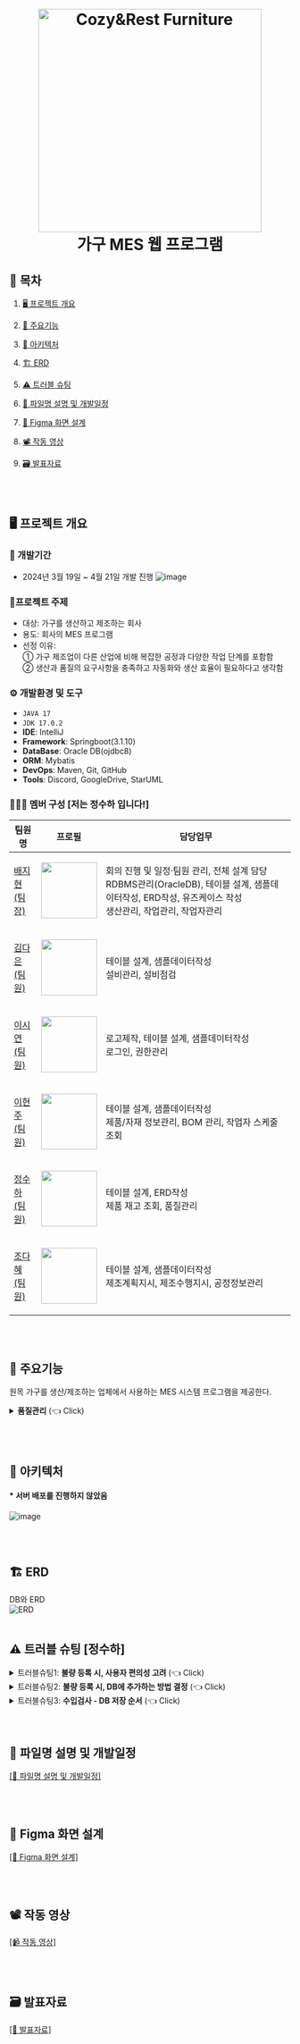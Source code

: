 <h1 align="center">
  <br>
  <img src="https://github.com/jihyeon00/CNR_FURNITURE/assets/120089047/be0d3185-ce03-4e08-a777-5a3264c0c370" alt="Cozy&Rest Furniture" width="400">
  <br>
  가구 MES 웹 프로그램
  <br>
</h1>

## 📌 목차
1. [🖥️ 프로젝트 개요](#-프로젝트-개요)
2. [📕 주요기능](#-주요기능)
3. [🔧 아키텍처](#-아키텍처)
4. [🏗️ ERD](#-ERD)
5. [⚠️ 트러블 슈팅](#-트러블-슈팅)
6. [📖 파일명 설명 및 개발일정](#-파일명-설명-및-개발일정)
7. [💌 Figma 화면 설계](#-Figma-화면-설계)
8. [📽️ 작동 영상](#-작동-영상)
9. [🗃️ 발표자료](#-발표자료)

      <br><br>

## 🖥️ 프로젝트 개요
### :calendar: 개발기간
  - 2024년 3월 19일 ~ 4월 21일 개발 진행
  ![image](https://github.com/heyJSH/CNR_FURNITURE/assets/150403977/78905272-b349-4a12-a23d-5435d5c8c4fd)

### 🔖프로젝트 주제
  - 대상: 가구를 생산하고 제조하는 회사
  - 용도: 회사의 MES 프로그램
  - 선정 이유:
    <br>
      ① 가구 제조업이 다른 산업에 비해 복잡한 공정과 다양한 작업 단계를 포함함
    <br>
      ② 생산과 품질의 요구사항을 충족하고 자동화와 생산 효율이 필요하다고 생각함

### ⚙️ 개발환경 및 도구
  - `JAVA 17`
  - `JDK 17.0.2`
  - **IDE**: IntelliJ
  - **Framework**: Springboot(3.1.10)
  - **DataBase**: Oracle DB(ojdbc8)
  - **ORM**: Mybatis
  - **DevOps**: Maven, Git, GitHub
  - **Tools**: Discord, GoogleDrive, StarUML
### 🧑‍🤝‍🧑 멤버 구성 [저는 정수하 입니다!]
|팀원명|프로필|담당업무|
|---|---|---|
|[배지현<br>(팀장)](https://github.com/jihyeon00)|<p align="center"><img src="https://avatars.githubusercontent.com/u/120089047?v=4" width="100"></p>|회의 진행 및 일정·팀원 관리, 전체 설계 담당<br>RDBMS관리(OracleDB), 테이블 설계, 샘플데이터작성, ERD작성, 유즈케이스 작성<br>생산관리, 작업관리, 작업자관리|
|[김다은<br>(팀원)](https://github.com/dan3319)|<p align="center"><img src="https://avatars.githubusercontent.com/u/156730588?v=4" width="100"></p>|테이블 설계, 샘플데이터작성<br>설비관리, 설비점검|
|[이시연<br>(팀원)](https://github.com/sieoh)|<p align="center"><img src="https://avatars.githubusercontent.com/u/151722461?v=4" width="100"></p>|로고제작, 테이블 설계, 샘플데이터작성<br>로그인, 권한관리|
|[이현주<br>(팀원)](https://github.com/icanbewhatever)|<p align="center"><img src="https://avatars.githubusercontent.com/u/139785614?v=4" width="100"></p>|테이블 설계, 샘플데이터작성<br>제품/자재 정보관리, BOM 관리, 작업자 스케줄 조회|
|[정수하<br>(팀원)](https://github.com/heyJSH)|<p align="center"><img src="https://avatars.githubusercontent.com/u/150403977?v=4" width="100"></p>|테이블 설계, ERD작성<br>제품 재고 조회, 품질관리|
|[조다혜<br>(팀원)](https://github.com/ChoDaHye)|<p align="center"><img src="https://avatars.githubusercontent.com/u/151722511?v=4" width="100"></p>|테이블 설계, 샘플데이터작성<br>제조계획지시, 제조수행지시, 공정정보관리|

<br><br>

## 📕 주요기능
원목 가구를 생산/제조하는 업체에서 사용하는 MES 시스템 프로그램을 제공한다.


<details>
  <summary><b>품질관리</b> (👈 Click)</summary>
  <br>
  <h3>품질관리 - 수입검사관리 화면</h3>
  <ul>
    <li>수입검사관리 화면에서 할 수 있는 것은 다음과 같다.</li>
    <ul>
      <li>검색 및 조회</li>
      <li>등록</li>
      <li>수정</li>
      <img src="https://github.com/heyJSH/CNR_FURNITURE/assets/150403977/bf6cd88e-f150-4a48-9ed9-192ab83205e2" alt="수입검사관리 화면">
    </ul>
  </ul>
  <br>
  <h3>품질관리 - 수입검사관리 - 검색 및 조회</h3>
  <ul>
    <li>화면 상단의 '검색창'에서 datalist를 통해 검색용 데이터를 조회하면서 입력할 수 있다.</li>
    <img src="https://github.com/heyJSH/CNR_FURNITURE/assets/150403977/6a794c60-b7ee-48e1-be13-d32141435531" alt="수입검사관리 - 검색 및 조회1">
    <img src="https://github.com/heyJSH/CNR_FURNITURE/assets/150403977/672d8629-9ff6-424c-85e5-822fb287a1c8" alt="수입검사관리 - 검색 및 조회1-2">
    <li>'검색창'의 '불량유형1'을 선택하면, '불량유형1'에 따른 '불량유형2'의 option을 조회하고 선택할 수 있다.</li>
    <img src="https://github.com/heyJSH/CNR_FURNITURE/assets/150403977/f68f15b0-13e5-4985-a1cb-08233b9a7d46" alt="수입검사관리 - 검색 및 조회2">
    <li>검색 키워드 입력 후, [검색] 버튼을 누르면, 해당하는 내용을 조회할 수 있다.</li>
    <img src="https://github.com/heyJSH/CNR_FURNITURE/assets/150403977/d8e7dba3-f61f-461e-8926-a636bc38eccb" alt="수입검사관리 - 검색 및 조회3">
  </ul>
  <br>
  <h3>품질관리 - 수입검사관리 - 등록</h3>
  <ul>
    <li>[자재불량등록] 버튼을 누르면, '수입검사 - 자재불량 및 입고등록' 모달창이 나타난다.</li>
    <img src="https://github.com/heyJSH/CNR_FURNITURE/assets/150403977/deb4497c-6d38-4f2f-8def-ce763b655f43" alt="수입검사관리 - 등록1">
    <li>'수입검사관리 등록 모달창' 내의 로직은 다음과 같다.</li>
    <ul>
      <b>1. '계약번호' 입력 시, 관련 내용이 자동으로 채워진다. → Ajax 사용</b>
      <ul>
        <li>거래처명</li>
        <li>단위</li>
        <li>자재번호</li>
        <li>자재명</li>
        <li>자재용도</li>
        <li>계약입고수량</li>
        <img src="https://github.com/heyJSH/CNR_FURNITURE/assets/150403977/b188046a-9298-45a0-9ff1-a05ef3539e86" alt="수입검사관리 - 등록2">
      </ul>
      <b>2. 나머지 정보를 입력하고 [추가] 버튼을 누르면, '자재불량목록'에서 추가된 내용을 확인할 수 있다.</b>
      <img src="https://github.com/heyJSH/CNR_FURNITURE/assets/150403977/edba8d6c-8ee3-45a3-a915-4646cb04afbe" alt="수입검사관리 - 등록3">
      <ul>
        <li>이 때, 동일한 검사 대상이더라도, 다양한 불량유형이 있을 수 있다.</li>
        <li>위의 조건이라면, 자동으로 '양품수량'을 계산하여 표기하도록 했다.</li>
        <img src="https://github.com/heyJSH/CNR_FURNITURE/assets/150403977/4c712f58-14f0-4644-a837-53fe06c12e9b" alt="수입검사관리 - 등록4">
        <li>'불량유형2', '비고'는 null 가능하지만, 다른 항목은 null이 불가능하다.</li>
        <img src="https://github.com/heyJSH/CNR_FURNITURE/assets/150403977/bc123911-2939-4558-8a8f-b52c3d41a1d9" alt="수입검사관리 - 등록5">
      </ul>
      <b>3. 원하는 만큼 추가한 후, [등록] 버튼을 누르면, 테이블에서 데이터를 수집한 후, ajax 통신으로 DB에 저장된다.</b>
      <img src="https://github.com/heyJSH/CNR_FURNITURE/assets/150403977/c92149a0-5709-4303-b3b5-bb1cbe29b62b" alt="수입검사관리 - 등록6">
    </ul>
    <li><b>[최종 등록] 시, DB에 저장되는 로직과 코드는 다음과 같다.</b></li>
    <img src="https://github.com/heyJSH/CNR_FURNITURE/assets/150403977/857b4701-5b61-4312-8c4c-9d917cafea1c" alt="수입검사관리 - 등록7">
  </ul>
  <br>
  <h3>품질관리 - 수입검사관리 - 수정</h3>
  <ul>
    <li>'수입검사현황' 목록에서 원하는 행의 [수정] 버튼을 누르면, 수정 모달창이 나타난다.</li>
    <img src="https://github.com/heyJSH/CNR_FURNITURE/assets/150403977/e8bd7576-f73d-4ffd-8950-53c719abffbb" alt="수입검사관리 - 수정1">
    <li>모달창의 input에는 선택한 행의 정보가 담겨져 있다.</li>
    <li>'불량유형1', '불량유형2', '비고'의 내용을 수정한 후, [등록] 버튼을 누르면, 수정사항이 DB에 저장된다.</li>
    <img src="https://github.com/heyJSH/CNR_FURNITURE/assets/150403977/f5d32359-9203-48c3-a4c3-7d3c09ed0e08" alt="수입검사관리 - 수정2">
  </ul>
  <br>
  <h3>품질관리 - 공정검사관리 화면</h3>
  <ul>
    <li>공정검사관리 전체 화면은 사진과 같다.</li>
    <img src="https://github.com/heyJSH/CNR_FURNITURE/assets/150403977/0c5f80bb-5250-406b-9cdd-e6509cfbaaa1" alt="공정검사관리 - 전체화면1">
  </ul>
  <br>
  <h3>품질관리 - 공정검사관리 - 등록</h3>
  <ul>
    <li>[공정불량등록] 버튼을 누른다.</li>
    <img src="https://github.com/heyJSH/CNR_FURNITURE/assets/150403977/b9c24b33-295b-49e3-b1fa-cb24c3c6c0e0" alt="공정검사관리 - 등록1">
    <li>'공정검사 - 공정불량등록' 모달창이 나타난다.</li>
    <li>'작업번호' 입력 시, '공정번호', '공정명', '제조LOT번호', '설비번호', '단위', '일일총작업수량'의 내용이 자동으로 채워진다.</li>
    <li>세부내용을 입력한 후 [추가] 버튼을 누르면, 모달창 하단에 '공정불량목록'이 나타난다.</li>
    <li>원하는 만큼 내용을 추가한 후, [등록] 버튼을 누르면, DB에 저장된다.</li>
    <img src="https://github.com/heyJSH/CNR_FURNITURE/assets/150403977/3914d86e-ef99-4ac4-b26a-899364fbb592" alt="공정검사관리 - 등록2">
    <li><b>[최종 등록] 시, DB에 저장되는 로직과 코드는 다음과 같다.</b></li>
    <img src="https://github.com/heyJSH/CNR_FURNITURE/assets/150403977/496b42a0-62c8-4e5e-b779-599b032e054c" alt="공정검사관리 - 등록3">
  </ul>
  <br>
  <h3>품질관리 - 공정검사관리 - 수정</h3>
  <ul>
    <li>'공정검사현황' 목록에서 원하는 행의 [수정] 버튼을 누르면, 수정 모달창이 나타난다.</li>
    <img src="https://github.com/heyJSH/CNR_FURNITURE/assets/150403977/9876c36e-e619-470d-8c2c-85dc843cd974" alt="공정검사관리 - 수정1">
    <li>모달창의 input에는 선택한 행의 데이터가 담겨져 있다.</li>
    <li>'불량유형1', '불량유형2', '비고'의 내용을 수정한 후, [등록] 버튼을 누르면, 수정사항이 DB에 저장된다.</li>
    <img src="https://github.com/heyJSH/CNR_FURNITURE/assets/150403977/05aa1f77-9bca-4546-a060-115d5edbca95" alt="공정검사관리 - 수정2">
  </ul>
  <br>
  <h3>품질관리 - 출하검사관리 화면</h3>
  <ul>
    <li>검사관리 전체 화면은 사진과 같다.</li>
    <img src="https://github.com/heyJSH/CNR_FURNITURE/assets/150403977/3f094408-8443-4aff-9fed-7cc85347f2a1" alt="출하검사관리 - 전체화면1">
  </ul>
  <br>
  <h3>품질관리 - 출하검사관리 - 등록</h3>
  <ul>
    <li>[제품불량등록] 버튼을 누르면, 등록 모달창이 나타난다.</li>
    <li>'작업번호' 입력 시, '제조LOT번호', '공정번호', '제품번호', '제품명', '제품색상', '제품규격', '단위', '일일총작업수량'의 내용이 자동으로 채워진다.</li>
    <li>세부내용을 입력한 후 [추가] 버튼을 누르면, 모달창 하단에 '제품불량목록'이 나타난다.</li>
    <img src="https://github.com/heyJSH/CNR_FURNITURE/assets/150403977/446d64d0-55ee-4c4b-80d9-568296f04933" alt="출하검사관리 - 등록1">
    <li><b>[최종 등록] 시, DB에 저장되는 로직과 코드는 다음과 같다.</b></li>
    <img src="https://github.com/heyJSH/CNR_FURNITURE/assets/150403977/ccc566a3-42ba-4b2d-82d9-162e1afcdcc8" alt="출하검사관리 - 등록2">
  </ul>
  <br>
  <h3>품질관리 - 출하검사관리 - 수정</h3>
  <ul>
    <li>'출하검사현황' 목록에서 원하는 행의 [수정] 버튼을 누르면, 수정 모달창이 나타난다.</li>
    <li>모달창의 input에는 선택한 행의 데이터가 담겨져 있다.</li>
    <li>'불량유형1', '불량유형2', '비고'의 내용을 수정한 후, [등록] 버튼을 누르면, 수정사항이 DB에 저장된다.</li>
    <img src="https://github.com/heyJSH/CNR_FURNITURE/assets/150403977/4fedb017-b44f-42fd-aa49-c38532cc8e74" alt="출하검사관리 - 수정1">
  </ul>
  <br>
  <h3>품질관리 - 공정불량실적</h3>
  <ul>
    <li>각 공정번호 별, 불량유형에 따라 불량 실적을 검색 및 조회할 수 있다.</li>
    <img src="https://github.com/heyJSH/CNR_FURNITURE/assets/150403977/a855aab8-b4a0-4000-8a88-c0712e241524" alt="공정불량실적1">
  </ul>
  <br>
  <h3>재고관리 - 제품재고조회</h3>
  <ul>
    <li>제품 재고를 검색 및 조회할 수 있다.</li>
    <img src="https://github.com/heyJSH/CNR_FURNITURE/assets/150403977/bad036c2-681d-4342-8ce7-14a8c098b338" alt="제품재고조회">
  </ul>
</details>

<br><br>

## 🔧 아키텍처
####  * 서버 배포를 진행하지 않았음
![image](https://github.com/heyJSH/CNR_FURNITURE/assets/150403977/bd1df5df-bd1a-4481-bd5b-6d7ab40cacbe)

<br><br>

## 🏗️ ERD
DB와 ERD <br>
![ERD](https://github.com/jihyeon00/CNR_FURNITURE/assets/120089047/6e185a73-564b-4d12-ae31-2379761be4ab)
<br><br>

## ⚠️ 트러블 슈팅 [정수하]
<details>
  <summary>트러블슈팅1: <b>불량 등록 시, 사용자 편의성 고려</b> (👈 Click)</summary>
  <br>
  <div markdown="1">
    <h2>문제점</h2>
    <b>1. DB에 저장하기 위해 필요한 정보지만, 사용자가 굳이 일일이 적을 필요는 없다.</b>
    <ul>
      <li>수입검사 자재 불량 등록 시, '계약번호'만 입력하면 '거래처명', '단위', '자재번호', '자재명', '자재용도', '계약입고수량'은 사용자가 굳이 적지 않아도 된다.</li>
      <li>공정검사 공정 불량 등록 시, 제품이 되지 않고, 중간 단계인 '작업번호'만 입력하면 '공정번호', '공정명', '제조LOT번호', '설비번호', '단위', '일일총작업수량'은 사용자가 굳이 적지 않아도 된다.</li>
      <li>출하검사 제품 불량 등록 시, 제일 마지막 공정의 제일 마지막 설비(제품이 완성되는 마지막 공정)의 '작업번호'만 입력하면 '제조LOT번호', '공정번호', '제품번호', '제품명', '제품색상', '제품규격', '단위', '일일총작업수량'은 사용자가 굳이 적지 않아도 된다.</li>
    </ul>
    <h2>해결방안</h2>
    <b>1. 사용자가 최소한의 정보를 입력하면, 관련된 내용이 자동으로 채워지도록 했다.</b>
    <ul>
      <li>수입검사관리 - 불량등록</li>
      <img src="https://github.com/heyJSH/CNR_FURNITURE/assets/150403977/3e8519cc-85f7-4099-9e56-b8bc8154670c" alt="수입검사 불량등록 자동채우기">
      <li>공정검사관리 - 불량등록</li>
      <img src="https://github.com/heyJSH/CNR_FURNITURE/assets/150403977/db5da4cf-8d89-4202-9c61-6614ded6d578" alt="공정검사 불량등록 자동채우기">
      <li>출하검사관리 - 불량등록</li>
      <img src="https://github.com/heyJSH/CNR_FURNITURE/assets/150403977/9767e513-fc97-4bb1-9c20-0f46c1d622e7" alt="출하검사 불량등록 자동채우기">
    </ul>
</details>

<details>
  <summary>트러블슈팅2: <b>불량 등록 시, DB에 추가하는 방법 결정</b> (👈 Click)</summary>
  <br>
  <div markdown="1">
    <h2>문제점</h2>
    <b>1. DB 저장하는 방법 두 가지 중에서 결정해야 한다.</b>
    <img src="https://github.com/heyJSH/CNR_FURNITURE/assets/150403977/855d6b07-d3a9-46a6-b4f0-b76882b8e316" alt="등록 모달창">
    <ol>
      <li>AJAX를 사용하여 [추가] 버튼을 누를 때마다 DB에 직접 INSERT하는 방법</li>
      <ul>
        <b>장점:</b>
        <li><b>데이터 무결성 보장: </b>데이터가 바로 DB에 저장되므로, 사용자의 세션이 종료되거나 브라우저가 갑자기 닫혀도 데이터는 안전하게 저장된다.</li>
        <li><b>즉각적인 피드백: </b>저장 성공 여부를 사용자에게 즉시 알릴 수 있어, 사용자 경험이 향상된다.</li>
        <b>단점: </b>
        <li><b>서버 부하 증가: </b>매 추가마다 서버와의 통신이 발생하여 서버 부하가 증가할 수 있다.</li>
        <li><b>트래픽 증가: </b>네트워크 사용량이 많아질 수 있으며, 이는 특히 대규모 사용자가 있는 환경에서 문제가 될 수 있다.</li>
        <li><b>복잡한 트랜잭션 관리: </b>사용자가 여러 데이터를 빠르게 추가할 경우, 동시성 관리와 트랜잭션 롤백 처리가 복잡해질 수 있다.</li>
      </ul>
      <li>[추가] 버튼을 누를 때마다 데이터를 클라이언트 측에서 관리하고, [등록] 버튼을 눌러 한 번에 DB에 INSERT하는 방법</li>
      <ul>
        <b>장점:</b>
        <li><b>효율적인 리소스 사용: </b>서버 요청의 수를 줄여 네트워크 트래픽과 서버 부하를 크게 줄일 수 있다.</li>
        <li><b>사용자 경험 향상: </b>데이터를 로컬에서 관리하면서 빠르게 목록을 업데이트 할 수 있으므로, 더욱 부드러운 사용자 인터페이스 제공이 가능하다.</li>
        <b>단점:</b>
        <li><b>데이터 무결성 위험: </b>세션 종료 또는 브라우저 문제 발생 시 입력 데이터가 손실될 수 있다.</li>
        <li><b>최종 검증 지연: </b>사용자가 실수로 잘못된 정보를 입력할 경우, 그 오류를 발견하는 시점이 지연될 수 있다.</li>
      </ul>
    </ol>
    <br>
    <h2>해결방안</h2>
    <b>1. 효율적인 리소스 사용을 위해 두 번째 방법을 택했다.</b>
    <ul>
      고려 사항은 다음과 같다.
      <li>모달창 내에 있는 정보들은 최종적으로 등록되기 전에 <b>미리보기</b> 느낌으로 보여주는 의미가 더 강하다고 생각했다.</li>
      <li>[추가] 버튼을 누를 때마다 DB에 직접 저장이 되는 것은 필요없는 정보도 저장되면서 서버를 힘들게 한다고 생각했다.</li>
      <li>따라서, 의미없는 정보를 입력하지 않도록 JS에서 유효성 검사를 하도록 한 후, [등록] 버튼을 눌렀을 때, DB에 저장되도록 했다.</li>
    </ul>
    <ol>
      <li>[추가] 버튼을 누르면 입력했던 내용이 테이블에 조회되도록 한다.</li>
      <img src="https://github.com/heyJSH/CNR_FURNITURE/assets/150403977/fa28729a-d013-4015-b019-4b15e3c1a6ec" alt="추가버튼 JS 코드">
      <li>[등록] 버튼을 누르면 테이블의 내용을 조회한 후, Ajax로 DB에 저장되도록 한다.</li>
      <img src="https://github.com/heyJSH/CNR_FURNITURE/assets/150403977/9906483b-49d7-40e5-9653-0caa52d00e67" alt="등록버튼 JS 코드">
      위의 코드는 "수입검사 불량등록" 이지만, "공정검사", "출하검사"의 DB 저장 로직도 동일하다.
    </ol>
  </div>
</details>

<details>
  <summary>트러블슈팅3: <b>수입검사 - DB 저장 순서</b> (👈 Click)</summary>
  <br>
  <div markdown="1">
    <h2>문제점</h2>
    <b>1. [등록] 버튼을 한 번 누를 시, 3개의 테이블에 DB를 저장해야 한다.</b>
    <ul>
      <li>품질검사 테이블[quality_inspection]</li>
      <img src="https://github.com/heyJSH/CNR_FURNITURE/assets/150403977/52cb980d-201a-47d2-b6cf-68e46849ac48" alt="품질검사 테이블">
      <li>계약 테이블[contract]</li>
      <img src="https://github.com/heyJSH/CNR_FURNITURE/assets/150403977/c6709a32-170f-4248-98d2-ebb76e2f44c7" alt="계약 테이블">
      <li>재고 테이블[inventory]</li>
      <img src="https://github.com/heyJSH/CNR_FURNITURE/assets/150403977/04d80235-0d10-4d66-b89d-d7b5f3d6ff9b" alt="재고 테이블">
    </ul>
    <h2>해결방안</h2>
    <b>1. 트랜잭션 사용</b>
    <img src="https://github.com/heyJSH/CNR_FURNITURE/assets/150403977/cb289c59-ba19-4005-b2ff-5efc00e81b42 alt="트랜잭션">
    <h3>3개의 테이블과 컬럼은 다음과 같다.</h3>
    <h3>품질검사 테이블[quality_inspection]</h3>
    <b>기존 데이터가 없으므로, 모달창에 입력했던 내용을 INSERT</b>
    컬럼은 다음과 같다.
    <ol>
      <li>계약ID</li>
      <li>자재ID</li>
      <li>품질기준ID</li>
      <li>검사수량</li>
      <li>양품수량</li>
      <ul>
        <li>[양품수량] = [검사수량 - 불량수량] 이지만,</li>
        <li>같은 계약으로 들어온 자재의 '검사수량'은 변할 수 없고,</li>
        <li>동일한 계약의 동일한 자재를 검사하더라도 불량유형의 종류가 다양할 수 있으므로, 아래와 같이 누적되어 계산되도록 해야 한다.</li>
        <li>[양품수량] = [검사수량] - ([불량유형1의 불량수량] + [불량유형2의 불량수량] + [불량유형3의 불량수량] + [불량유형4의 불량수량] + ...)</li>
        <img src="https://github.com/heyJSH/CNR_FURNITURE/assets/150403977/db95fec7-282b-489c-8627-a463799b0fd6" alt="양품수량 계산">
      </ul>
      <li>불량수량</li>
      <li>기록날짜</li>
      <ul>
        <li>sysdate</li>
      </ul>
      <li>비고</li>
    </ol>
    <h3>계약 테이블[contract]</h3>
    <b>기존 데이터가 있는데 특정 컬럼에만 값을 넣으므로, UPDATE</b>
    <ol>
      <li>실제 수량</li>
      <ul>
        <li>검사수량(qi_inspection_quantity)와 같은 값을 넣어야 함</li>
      </ul>
      <li>실제 입고일</li>
      <ul>
        <li>검사기록날짜(qi_date)와 같은 값을 넣어야 함</li>
      </ul>
    </ol>
    <h3>재고 테이블[inventory]</h3>
    <b>기존 데이터가 있는지 먼저 판단해야 함</b>
    <ul>
      <li>input 입력칸에 입력한 '계약번호(ct_id)'에 따른 '자재번호(m_id)'를 재고 테이블(inventory)에서 조회해야 함</li>
      <b>기존 데이터가 없을 경우, INSERT</b>
      <ol>
        <li>자재ID</li>
        <li>재고수량</li>
        <ul>
          <li>양품수량 값과 같은 값을 넣어야 함</li>
        </ul>
        <li>재고단위</li>
        <ul>
          <li>계약 테이블에서 계약ID가 같은 단위(ct_unit)와 같은 값을 넣어야 </li>
        </ul>
      </ol>
      <b>기존 테이터가 있을 경우, UPDATE</b>
      모달창에서 입력된 정보 중, [자재번호]와 같은 'inv_material_id'가 있다면,
      <ol>
        <li>재고수량(inv_quantity)</li>
        <ul>
          <li>[기존의 재고수량] + [양품수량]</li>
        </ul>
      </ol>
    </ul>
  </div>
</details>
<br><br>

## 📖 파일명 설명 및 개발일정
[[📑 파일명 설명 및 개발일정]](https://docs.google.com/spreadsheets/d/1f2Vgb-qmd-GQKiG3kfBYp12KGKcHwL41/edit?usp=sharing&ouid=106247567413866015973&rtpof=true&sd=true)

<br><br>

## 💌 Figma 화면 설계
[[📃 Figma 화면 설계]](https://www.figma.com/file/TJCIsPWBYpiGFq3VZo7aAL/Cozy%26Rest-FURNTIURE?type=design&node-id=12%3A29&mode=design&t=aUd3q1s9bI56t4N3-1)

<br><br>

## 📽️ 작동 영상
[[📹 작동 영상]](https://drive.google.com/file/d/1XMyq7nY6RMWWIbY-3hHvlq5u0yq_x1Qo/view?usp=sharing)

<br><br>

## 🗃️ 발표자료
[[📂 발표자료]](https://www.canva.com/design/DAGB09QYuLw/aAn0IDhyphJN4kNFbcFN7g/edit?utm_content=DAGB09QYuLw&utm_campaign=designshare&utm_medium=link2&utm_source=sharebutton)
